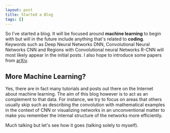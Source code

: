 ```yaml
---
layout: post
title: Started a Blog
tags: []
---
```


So I've started a blog. It will be focused around **machine learning** to begin with but will in the future include anything that's related to **coding**. Keywords such as Deep Neural Networks DNN, Convolutional Neural Networks CNN and Regions with Convolutional neural Networks R-CNN will most likely appear in the initial posts. I also hope to introduce some papers from [arXiv](http://arxiv.org).

## More Machine Learning?
Yes, there are in fact many tutorials and posts out there on the Internet about machine learning. The aim of this blog however is to act as an complement to that data. For instance, we try to focus on areas that others usually skip such as describing the convolution with mathematical examples in the context of CNN or visualizing networks in an unconventional matter to make you remember the internal structure of the networks more efficiently.

Much talking but let's see how it goes (talking solely to myself).
